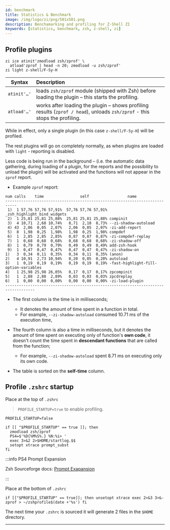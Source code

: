 ```yaml
---
id: benchmark
title: Statistics & Benchmark
image: /img/logo/zi/png/501x501.png
description: Benchamarking and profiling for Z-Shell ZI
keywords: [statistics, benchmark, zsh, z-shell, zi]
---
```


## Profile plugins

```shell title="~/.zshrc"
zi ice atinit'zmodload zsh/zprof' \
  atload'zprof | head -n 20; zmodload -u zsh/zprof'
zi light z-shell/F-Sy-H
```

| Syntax | Description |
| --- | :-- |
| `atinit'…'` | loads `zsh/zprof` module (shipped with Zsh) before loading the plugin – this starts the profiling. |
| `atload'…'` | works after loading the plugin – shows profiling results (`zprof / head`), unloads `zsh/zprof` - this stops the profiling. |

While in effect, only a single plugin (in this case `z-shell/F-Sy-H`) will be profiled.

The rest plugins will go on completely normally, as when plugins are loaded with `light` - reporting is disabled.

Less code is being run in the background – (i.e. the automatic data gathering, during loading of a plugin, for the reports and the possibility to unload the plugin) will be activated and the functions will not appear in the `zprof` report.

- Example `zprof` report:

```shell
num calls    time                self                 name
---------------------------------------------------------------------------
 1)  1 57,76 57,76 57,91%  57,76 57,76 57,91% _zsh_highlight_bind_widgets
 2)  1 25,81 25,81 25,88%  25,81 25,81 25,88% compinit
 3)  4 10,71  2,68 10,74%   8,71  2,18  8,73% --zi-shadow-autoload
 4) 43  2,06  0,05  2,07%   2,06  0,05  2,07% -zi-add-report
 5)  8  1,98  0,25  1,98%   1,98  0,25  1,98% compdef
 6)  1  2,85  2,85  2,85%   0,87  0,87  0,87% -zi-compdef-replay
 7)  1  0,68  0,68  0,68%   0,68  0,68  0,68% -zi-shadow-off
 8)  1  0,79  0,79  0,79%   0,49  0,49  0,49% add-zsh-hook
 9)  1  0,47  0,47  0,47%   0,47  0,47  0,47% -zi-shadow-on
1)   3  0,34  0,11  0,35%   0,34  0,11  0,35% (anon)
2)   4 10,91  2,73 10,94%   0,20  0,05  0,20% autoload
3)   1  0,19  0,19  0,19%   0,19  0,19  0,19% -fast-highlight-fill-option-variables
4)   1 25,98 25,98 26,05%   0,17  0,17  0,17% zpcompinit
5)   1  2,88  2,88  2,89%   0,03  0,03  0,03% zpcdreplay
6)   1  0,00  0,00  0,00%   0,00  0,00  0,00% -zi-load-plugin
-----------------------------------------------------------------------------------
```

- The first column is the time is in milliseconds;

  - It denotes the amount of time spent in a function in total.
  - For example, `--zi-shadow-autoload` consumed 10.71 ms of the execution time,

- The fourth column is also a time in milliseconds, but it denotes the amount of time spent on executing only of function's **own code**, it doesn't count the time spent in **descendant functions** that are called from the function;

  - For example, `--zi-shadow-autoload` spent 8.71 ms on executing only its own code.

- The table is sorted on the **self-time** column.

## Profile `.zshrc` startup

Place at the top of `.zshrc`

> `PROFILE_STARTUP=true` to enable profiling.

```shell title="~/.zshrc"
PROFILE_STARTUP=false

if [[ "$PROFILE_STARTUP" == true ]]; then
  zmodload zsh/zprof
  PS4=$'%D{%M%S%.} %N:%i> '
  exec 3>&2 2>$HOME/startlog.$$
  setopt xtrace prompt_subst
fi
```

:::info PS4 Prompt Expansion

Zsh Sourceforge docs: [Prompt Exapansion][1]

:::

Place at the bottom of `.zshrc`

```shell title="~/.zshrc"
if [["$PROFILE_STARTUP" == true]]; then unsetopt xtrace exec 2>&3 3>&- zprof > ~/zshprofile$(date +'%s') fi
```

The next time your `.zshrc` is sourced it will generate 2 files in the `$HOME` directory.

---

[1]: https://zsh.sourceforge.net/Doc/Release/Prompt-Expansion.html
